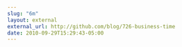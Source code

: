 ```yaml
---
slug: "6m"
layout: external
external_url: http://github.com/blog/726-business-time
date: 2010-09-29T15:29:43-05:00
---
```

